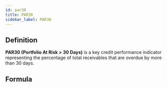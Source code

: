 ```yaml
---
id: par30
title: PAR30
sidebar_label: PAR30
---
```


## Definition

**PAR30 (Portfolio At Risk > 30 Days)** is a key credit performance indicator representing the percentage of total receivables that are overdue by more than 30 days.

## Formula